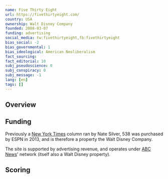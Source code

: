 ```yaml
---
name: Five Thirty Eight
url: https://fivethirtyeight.com/
country: USA
ownership: Walt Disney Company
founded: 2008-03-07
funding: advertising
social_media: tw:fivethirtyeight,fb:fivethirtyeight
bias_social: -2
bias_governmental: 1
bias_ideological: American Neoliberalism
fact_sourcing: 
fact_editorial: 10
subj_pseudoscience: 0
subj_conspiracy: 0
subj_message: -1
lang: [en]
tags: []
---
```


## Overview

## Funding
Previously a [New York Times](/new-york-times) column ran by Nate Silver, 538 was purchased by ESPN in 2013, and is therefore a property the Walt Disney Company.

The site is supported by advertising revenue, and operates under [ABC News](/abc)' network (itself also a Walt Disney property).

## Scoring
